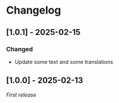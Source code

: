 # Changelog

## [1.0.1] - 2025-02-15

### Changed

- Update some text and some translations

## [1.0.0] - 2025-02-13

_First release_
